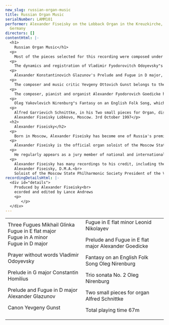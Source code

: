 ```yaml
---
new_slug: russian-organ-music
title: Russian Organ Music
serialNumber: LAMM101
performer: Alexander Fiseisky on the Lobback Organ in the Kreuzkirche, Hamburg-Ottensen,
  Germany
directors: []
contentHtml: |-
  <h1>
    Russian Organ Music</h1>
  <p>
    Most of the pieces selected for this recording were composed under the influence of the German organ tradition and German style of organs in Russia, above all in St Petersburg and Moscow. Three Fugues (Berlin, 1833-4) by the founder of classical Russian music, Mikhail Ivanovich Glinka, should be treated in the spirit of extempore organ improvisations. It is highly likely that they were performed by the composer himself on the house organ "Sebastianon" of his friend Vladimir Odoyevsky in the private organ recitals attended by the créme de la créme of the mid nineteenth century Moscow and St Petersburg intelligentsia.</p>
  <p>
    The dynamics and registration of Vladimir Fyodorovitch Odoyevsky"s Prayer without words stem from the composer, who seems to have conceived them for his organ "Sebastianon". Prelude in G major by Constantin Fyodorovich Homilius, the organist of the German Reformed church in St Petersburg, is a brilliant concert piece for organ. The influence of the violin technique and the opera style is evident in this piece, and should not be a surprise, as the composer, being primarily a violinist, played this instrument at the Imperial Opera in St Petersburg.</p>
  <p>
    Alexander Konstantinovich Glazunov's Prelude and Fugue in D major, Opus 93 (1906), is his first composition written for organ. This composer's early piece already reveals the characteristic traits of the Russian symphonic style: monumentality, epic breadth, a close proximity to folk music and poetry, and a consummate mastery of counterpoint.</p>
  <p>
    The composer and music critic Yevgeny Ottovich Gunst belongs to the Moscow school which is associated with such names as Tchaikovsky, Taneyev and Scriabin. The influence of these composers is evident in his chamber music as well as in his Canon for the organ. Born in Kiev, the composer, concert pianist, and professor of the St Petersburg Conservatoire (1909-1942) Leonid Vladimirovich Nikolayev became famous as a leading representative of the Russian piano tradition that later became known as the "Nikolayev School". His pupils included Shostakovitch, Sofronitsky, Yudina and Serebryakov. His Fugue in E flat major was originally written for the piano, later Nikolayev himself wrote the organ version.</p>
  <p>
    The composer, pianist and organist Alexander Fyodorovich Goedicke held the position of Head of the Organ Class at the Moscow Conservatoire from 1922 until his death in 1957. In his Prelude and Fugue in E flat major, Opus 34, No. 2, various stylistic influences are obvious, including those of Sergei Rachmaninov and Josef Rheinberger. But what makes this truly independent composition valuable is the natural connection effected between the two poles which always stood at the centre of his professional interests: Bach and the Baroque tradition on the one hand, and Romantic music and the aesthetic of the French symphonic organ on the other.</p>
  <p>
    Oleg Yakovlevich Nirenburg"s Fantasy on an English Folk Song, which was written in 1985 as a middle movement of Concerto No. 1 for Organ, is based on the popular 17th century tune "There was a jolly miller". His Trio Sonata No. 2 also appeared in the year of the Bach tricentennial as a symbol of beauty, hope and great admiration, dedicated to the memory of Johann Sebastian Bach.</p>
  <p>
    Alfred Garrievich Schnittke, in his Two small pieces for Organ, disconnects the organ from its traditions and tries to discover potential in other directions. "Although ever since childhood the organ was the instrument which featured in my daydreams, I had composed no organ music ..... until ..... 1980. I wrote out the Two Small Pieces quite spontaneously as two brief, so to speak unfinished, organ fantasias." (A.S.)<br>
    Alexander Fiseisky Lobkovo, Moscow. 3rd October 1997</p>
  <h2>
    Alexander Fiseisky</h2>
  <p>
    Born in Moscow, Alexander Fiseisky has become one of Russia's premier and most influential organists and has gained strong international recognition, having played in over 30 countries and giving about a hundred recitals a year. He studied piano at the Moscow State Conservatoire under Professor Vera Gornostaeva and organ under Professor Leonid Roizman. He had further guidance and masterclasses from Wolfgang Schetelich, Leo Kremer, Daniel Roth and Jean Guillou.</p>
  <p>
    Alexander Fiseisky is the official organ soloist of the Moscow State Philharmonic Society and in this capacity he has played with many orchestras, instrumentalists and singers. A significant number of premieres of works that he has given have been dedicated to him - including compositions by Mikhail Kollontay, Vladimir Ryabov and Arif Mirzoyev. He has performed at many of the major festivals in the former USSR as well as in Washington, London, Prague, Berlin, Vienna, Copenhagen, Gdansk, Tokyo etc.</p>
  <p>
    He regularly appears as a jury member of national and international organ competitions including Calgary International Organ Festival (Canada), St. Albans International Organ Festival (United Kingdom) and Gelsenkirchen International Organ Competition (Germany). His lectures and masterclasses at the Royal Academy of Music in London and Oundle International Organ Festival (UK), Musikhochschule Vienna (Austria), Musikhochschule Hamburg (Germany), Peabody Conservatoire in Baltimore (USA) etc. established his international reputation both as a tutor and musicologist.</p>
  <p>
    Alexander Fiseisky has many recordings to his credit, including the complete organ works of J. S. Bach. He also continues to be nationally involved in organ matters in Russia, organizing a number of festivals and scientific conferences. He is strongly advocating the introduction of the best of Russian organ tradition to the West by editing an Anthology of Russian Organ Music for the publishers B=E4renreiter-Verlag (8217-8219).<br>
    Alexander Fiseisky, D.M.A.<br>
    Soloist of the Moscow State Philharmonic Society President of the V. Odoyevsky Organ Centre</p>
recordingDetailsHtml: |-
  <div id="details">
    Produced by Alexander Fiseisky<br>
    ecorded and edited by Lance Andrews
    <p>
       </p>
  </div>
---
```


<table class="tracktable">
  <tbody>
    <tr>
      <td class="column1">
        <span class="trackname">Three Fugues </span> <span class="composer">Mikhail Glinka</span><br>
        <span class="trackname"> Fugue in E flat major<br>
          Fugue in A minor<br>
          Fugue in D major</span>
        <p>
          <span class="trackname">Prayer without words</span><span class="composer"> Vladimir Odoyevsky</span></p>
        <p>
          <span class="trackname">Prelude in G major </span> <span class="composer">Constantin Homilius</span></p>
        <p>
          <span class="trackname">Prelude and Fugue in D major </span> <span class="composer">Alexander Glazunov</span></p>
        <p>
          <span class="trackname">Canon </span><span class="composer">Yevgeny Gunst</span></p>
      </td>
      <td class="column2">
        <span class="trackname">Fugue in E flat minor </span> <span class="composer">Leonid Nikolayev</span>
        <p>
          <span class="trackname">Prelude and Fugue in E flat major </span><span class="composer">Alexander Goedicke</span></p>
        <p>
          <span class="trackname">Fantasy on an English Folk Song </span><span class="composer">Oleg Nirenburg</span></p>
        <p>
          <span class="trackname">Trio sonata No. 2 </span> <span class="composer">Oleg Nirenburg</span></p>
        <p>
          <span class="trackname">Two small pieces for organ </span> <span class="composer">Alfred Schnittke</span></p>
        <p>						<span id="playingtime">Total playing time 67m</span></p>
      </td>
    </tr>
  </tbody>
</table>
